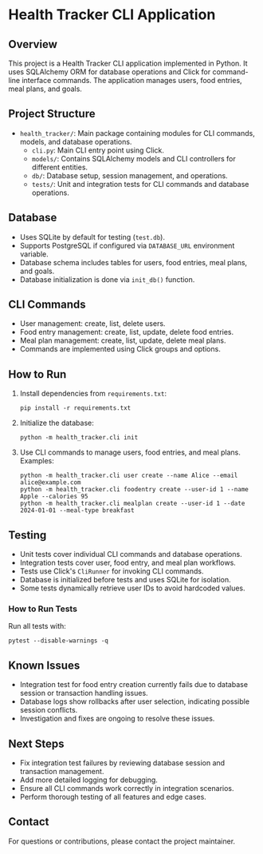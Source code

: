 # Health Tracker CLI Application

## Overview

This project is a Health Tracker CLI application implemented in Python. It uses SQLAlchemy ORM for database operations and Click for command-line interface commands. The application manages users, food entries, meal plans, and goals.

## Project Structure

- `health_tracker/`: Main package containing modules for CLI commands, models, and database operations.
  - `cli.py`: Main CLI entry point using Click.
  - `models/`: Contains SQLAlchemy models and CLI controllers for different entities.
  - `db/`: Database setup, session management, and operations.
  - `tests/`: Unit and integration tests for CLI commands and database operations.

## Database

- Uses SQLite by default for testing (`test.db`).
- Supports PostgreSQL if configured via `DATABASE_URL` environment variable.
- Database schema includes tables for users, food entries, meal plans, and goals.
- Database initialization is done via `init_db()` function.

## CLI Commands

- User management: create, list, delete users.
- Food entry management: create, list, update, delete food entries.
- Meal plan management: create, list, update, delete meal plans.
- Commands are implemented using Click groups and options.

## How to Run

1. Install dependencies from `requirements.txt`:
   ```
   pip install -r requirements.txt
   ```

2. Initialize the database:
   ```
   python -m health_tracker.cli init
   ```

3. Use CLI commands to manage users, food entries, and meal plans. Examples:
   ```
   python -m health_tracker.cli user create --name Alice --email alice@example.com
   python -m health_tracker.cli foodentry create --user-id 1 --name Apple --calories 95
   python -m health_tracker.cli mealplan create --user-id 1 --date 2024-01-01 --meal-type breakfast
   ```

## Testing

- Unit tests cover individual CLI commands and database operations.
- Integration tests cover user, food entry, and meal plan workflows.
- Tests use Click's `CliRunner` for invoking CLI commands.
- Database is initialized before tests and uses SQLite for isolation.
- Some tests dynamically retrieve user IDs to avoid hardcoded values.

### How to Run Tests

Run all tests with:
```
pytest --disable-warnings -q
```

## Known Issues

- Integration test for food entry creation currently fails due to database session or transaction handling issues.
- Database logs show rollbacks after user selection, indicating possible session conflicts.
- Investigation and fixes are ongoing to resolve these issues.

## Next Steps

- Fix integration test failures by reviewing database session and transaction management.
- Add more detailed logging for debugging.
- Ensure all CLI commands work correctly in integration scenarios.
- Perform thorough testing of all features and edge cases.

## Contact

For questions or contributions, please contact the project maintainer.
